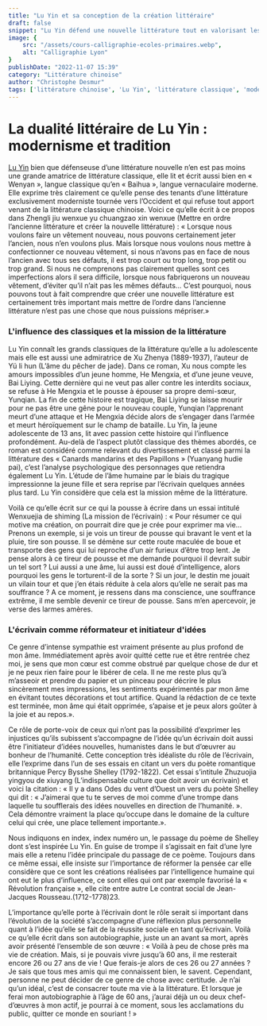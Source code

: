```yaml
---
title: "Lu Yin et sa conception de la création littéraire"
draft: false
snippet: "Lu Yin défend une nouvelle littérature tout en valorisant les classiques chinois."
image: {
    src: "/assets/cours-calligraphie-ecoles-primaires.webp",
    alt: "Calligraphie Lyon"
}
publishDate: "2022-11-07 15:39"
category: "Littérature chinoise"
author: "Christophe Desmur"
tags: ['littérature chinoise', 'Lu Yin', 'littérature classique', 'modernisme', 'psychologie', 'écrivain', 'mission littéraire', 'injustice sociale', 'réforme', 'influence culturelle']
---
```

# La dualité littéraire de Lu Yin : modernisme et tradition

[Lu Yin](https://fr.wikipedia.org/wiki/Lu_yin) bien que défenseuse d’une littérature nouvelle n’en est pas moins une grande amatrice de littérature classique, elle lit et écrit aussi bien en « Wenyan », langue classique qu’en « Baihua », langue vernaculaire moderne. Elle exprime très clairement ce qu’elle pense des tenants d’une littérature exclusivement moderniste tournée vers l’Occident et qui refuse tout apport venant de la littérature classique chinoise. Voici ce qu’elle écrit à ce propos dans Zhengli jiu wenxue yu chuangzao xin wenxue (Mettre en ordre l’ancienne littérature et créer la nouvelle littérature) : « Lorsque nous voulons faire un vêtement nouveau, nous pouvons certainement jeter l’ancien, nous n’en voulons plus. Mais lorsque nous voulons nous mettre à confectionner ce nouveau vêtement, si nous n’avons pas en face de nous l’ancien avec tous ses défauts, il est trop court ou trop long, trop petit ou trop grand. Si nous ne comprenons pas clairement quelles sont ces imperfections alors il sera difficile, lorsque nous fabriquerons un nouveau vêtement, d’éviter qu’il n’ait pas les mêmes défauts… C’est pourquoi, nous pouvons tout à fait comprendre que créer une nouvelle littérature est certainement très important mais mettre de l’ordre dans l’ancienne littérature n’est pas une chose que nous puissions mépriser.»



### L'influence des classiques et la mission de la littérature



Lu Yin connaît les grands classiques de la littérature qu’elle a lu adolescente mais elle est aussi une admiratrice de Xu Zhenya (1889-1937), l’auteur de Yü li hun (L’âme du pêcher de jade). Dans ce roman, Xu nous compte les amours impossibles d’un jeune homme, He Mengxia, et d’une jeune veuve, Bai Liying. Cette dernière qui ne veut pas aller contre les interdits sociaux, se refuse à He Mengxia et le pousse à épouser sa propre demi-sœur, Yunqian. La fin de cette histoire est tragique, Bai Liying se laisse mourir pour ne pas être une gêne pour le nouveau couple, Yunqian l’apprenant meurt d’une attaque et He Mengxia décide alors de s’engager dans l’armée et meurt héroïquement sur le champ de bataille. Lu Yin, la jeune adolescente de 13 ans, lit avec passion cette histoire qui l’influence profondément. Au-delà de l’aspect plutôt classique des thèmes abordés, ce roman est considéré comme relevant du divertissement et classé parmi la littérature des « Canards mandarins et des Papillons » (Yuanyang hudie pai), c’est l’analyse psychologique des personnages que retiendra également Lu Yin. L’étude de l’âme humaine par le biais du tragique impressionne la jeune fille et sera reprise par l’écrivain quelques années plus tard. Lu Yin considère que cela est la mission même de la littérature.



Voilà ce qu’elle écrit sur ce qui la pousse à écrire dans un essai intitulé Wenxuejia de shiming (La mission de l’écrivain) : « Pour résumer ce qui motive ma création, on pourrait dire que je crée pour exprimer ma vie…Prenons un exemple, si je vois un tireur de pousse qui bravant le vent et la pluie, tire son pousse. Il se démène sur cette route maculée de boue et transporte des gens qui lui reproche d’un air furieux d’être trop lent. Je pense alors à ce tireur de pousse et me demande pourquoi il devrait subir un tel sort ? Lui aussi a une âme, lui aussi est doué d’intelligence, alors pourquoi les gens le torturent-il de la sorte ? Si un jour, le destin me jouait un vilain tour et que j’en étais réduite à cela alors qu’elle ne serait pas ma souffrance ? A ce moment, je ressens dans ma conscience, une souffrance extrême, il me semble devenir ce tireur de pousse. Sans m’en apercevoir, je verse des larmes amères.



### L'écrivain comme réformateur et initiateur d'idées



Ce genre d’intense sympathie est vraiment présente au plus profond de mon âme. Immédiatement après avoir quitté cette rue et être rentrée chez moi, je sens que mon cœur est comme obstrué par quelque chose de dur et je ne peux rien faire pour le libérer de cela. Il ne me reste plus qu’à m’asseoir et prendre du papier et un pinceau pour décrire le plus sincèrement mes impressions, les sentiments expérimentés par mon âme en évitant toutes décorations et tout artifice. Quand la rédaction de ce texte est terminée, mon âme qui était opprimée, s’apaise et je peux alors goûter à la joie et au repos.».



Ce rôle de porte-voix de ceux qui n’ont pas la possibilité d’exprimer les injustices qu’ils subissent s’accompagne de l’idée qu’un écrivain doit aussi être l’initiateur d’idées nouvelles, humanistes dans le but d’œuvrer au bonheur de l’humanité. Cette conception très idéaliste du rôle de l’écrivain, elle l’exprime dans l’un de ses essais en citant un vers du poète romantique britannique Percy Bysshe Shelley (1792-1822). Cet essai s’intitule Zhuzuojia yingyou de xiuyang (L’indispensable culture que doit avoir un écrivain) et voici la citation : « Il y a dans Odes du vent d’Ouest un vers du poète Shelley qui dit : « J’aimerai que tu te serves de moi comme d’une trompe dans laquelle tu soufflerais des idées nouvelles en direction de l’humanité. ». Cela démontre vraiment la place qu’occupe dans le domaine de la culture celui qui crée, une place tellement importante.».



Nous indiquons en index, index numéro un, le passage du poème de Shelley dont s’est inspirée Lu Yin. En guise de trompe il s’agissait en fait d’une lyre mais elle a retenu l’idée principale du passage de ce poème. Toujours dans ce même essai, elle insiste sur l’importance de réformer la pensée car elle considère que ce sont les créations réalisées par l’intelligence humaine qui ont eut le plus d’influence, ce sont elles qui ont par exemple favorisé la « Révolution française », elle cite entre autre Le contrat social de Jean-Jacques Rousseau.(1712-1778)23.



L’importance qu’elle porte à l’écrivain dont le rôle serait si important dans l’évolution de la société s’accompagne d’une réflexion plus personnelle quant à l’idée qu’elle se fait de la réussite sociale en tant qu’écrivain. Voilà ce qu’elle écrit dans son autobiographie, juste un an avant sa mort, après avoir présenté l’ensemble de son œuvre : « Voilà à peu de chose près ma vie de création. Mais, si je pouvais vivre jusqu’à 60 ans, il me resterait encore 26 ou 27 ans de vie ! Que ferais-je alors de ces 26 ou 27 années ? Je sais que tous mes amis qui me connaissent bien, le savent. Cependant, personne ne peut décider de ce genre de chose avec certitude. Je n’ai qu’un idéal, c’est de consacrer toute ma vie à la littérature. Et lorsque je ferai mon autobiographie à l’âge de 60 ans, j’aurai déjà un ou deux chef-d’œuvres à mon actif, je pourrai à ce moment, sous les acclamations du public, quitter ce monde en souriant ! »
